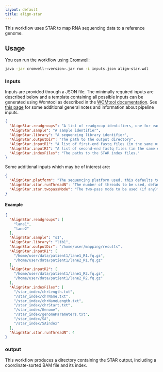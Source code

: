 ```yaml
---
layout: default
title: align-star
---
```


This workflow uses STAR to map RNA sequencing data to a reference genome.

## Usage
You can run the workflow using
[Cromwell](http://cromwell.readthedocs.io/en/stable/):
```bash
java -jar cromwell-<version>.jar run -i inputs.json align-star.wdl
```

### Inputs
Inputs are provided through a JSON file. The minimally required inputs are
described below and a template containing all possible inputs can be generated
using Womtool as described in the
[WOMtool documentation](http://cromwell.readthedocs.io/en/stable/WOMtool/).
See [this page](/inputs.html) for some additional general notes and information
about pipeline inputs.

```json
{
  "AlignStar.readgroups": "A list of readgroup identifiers, one for each fastq file (pair) provided",
  "AlignStar.sample": "A sample identifier",
  "AlignStar.library": "A sequencing library identifier",
  "AlignStar.outputDir": "The path to the output directory",
  "AlignStar.inputR1": "A list of first-end fastq files (in the same order as the associated readgroup identifiers)",
  "AlignStar.inputR2": "A list of second-end fastq files (in the same order as the associated readgroup identifiers). This input may be ignored for single-end sequencing experiments",
  "AlignStar.indexFiles": "The paths to the STAR index files."
}
```

Some additional inputs which may be of interest are:
```json
{
  "AlignStar.platform": "The sequencing platform used, this defaults to 'illumina'",
  "AlignStar.star.runThreadN": "The number of threads to be used, defaults to 1",
  "AlignStar.star.twopassMode": "The two-pass mode to be used (if any)"
}
```

#### Example
```json
{
  "AlignStar.readgroups": [
    "lane1",
    "lane2"
  ],
  "AlignStar.sample": "s1",
  "AlignStar.library": "lib1",
  "AlignStar.outputDir": "/home/user/mapping/results",
  "AlignStar.inputR1": [
    "/home/user/data/patient1/lane1_R1.fq.gz",
    "/home/user/data/patient1/lane2_R1.fq.gz"
  ],
  "AlignStar.inputR2": [
    "/home/user/data/patient1/lane1_R2.fq.gz",
    "/home/user/data/patient1/lane2_R2.fq.gz"
  ],
  "AlignStar.indexFiles": [
    "/star_index/chrLength.txt",
    "/star_index/chrName.txt",
    "/star_index/chrNameLength.txt",
    "/star_index/chrStart.txt",
    "/star_index/Genome",
    "/star_index/genomeParameters.txt",
    "/star_index/SA",
    "/star_index/SAindex"
  ],
  "AlignStar.star.runThreadN": 4
}
```

### output
This workflow produces a directory containing the STAR output, including a
coordinate-sorted BAM file and its index.
